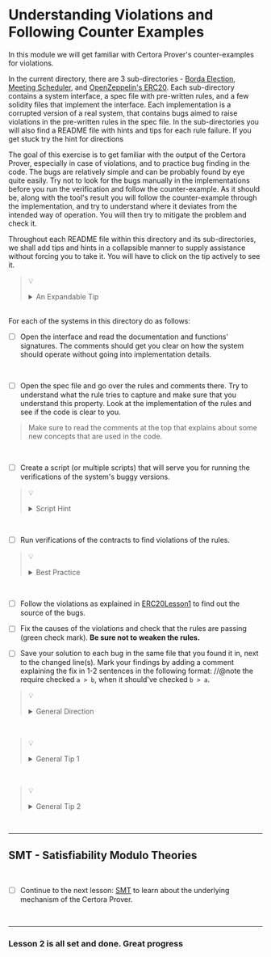 # Understanding Violations and Following Counter Examples

In this module we will get familiar with Certora Prover's counter-examples for violations.

In the current directory, there are 3 sub-directories - [Borda Election](Borda), [Meeting Scheduler](MeetingScheduler), and [OpenZeppelin's ERC20](ERC20).
Each sub-directory contains a system interface, a spec file with pre-written rules, and a few solidity files that implement the interface.
Each implementation is a corrupted version of a real system, that contains bugs aimed to raise violations in the pre-written rules in the spec file.
In the sub-directories you will also find a README file with hints and tips for each rule failure. If you get stuck try the hint for directions

The goal of this exercise is to get familiar with the output of the Certora Prover, especially in case of violations, and to practice bug finding in the code.
The bugs are relatively simple and can be probably found by eye quite easily. Try not to look for the bugs manually in the implementations before you run the verification and follow the counter-example. As it should be, along with the tool's result you will follow the counter-example through the implementation, and try to understand where it deviates from the intended way of operation. You will then try to mitigate the problem and check it.

Throughout each README file within this directory and its sub-directories, we shall add tips and hints in a  collapsible manner to supply assistance without forcing you to take it. You will have to click on the tip actively to see it.

> :bulb:
> <details>
>  <summary>An Expandable Tip</summary>
>  Always tip your waiters and waitresses.
></details>

</br>
For each of the systems in this directory do as follows:

</br>

- [ ] Open the interface and read the documentation and functions' signatures. The comments should get you clear on how the system should operate without going into implementation details.

</br>

- [ ] Open the spec file and go over the rules and comments there. Try to understand what the rule tries to capture and make sure that you understand this property. Look at the implementation of the rules and see if the code is clear to you.

> Make sure to read the comments at the top that explains about some new concepts that are used in the code.

</br>

- [ ] Create a script (or multiple scripts) that will serve you for running the verifications of the system's buggy versions.

> :bulb:
> <details>
>  <summary>Script Hint</summary>
>  Craft your script wisely - use the `--rule` to filter out information that isn't of your interest.
></details>

</br>

- [ ] Run verifications of the contracts to find violations of the rules.

> :bulb:
> <details>
>  <summary>Best Practice</summary>
>  First run the <b>entire spec</b> file against the contract you are investigating. This way you'll see which rules you need to focus on. Later you can specify a specific rule to run the contract against to save run time.
></details>

</br>

- [ ] Follow the violations as explained in [ERC20Lesson1](../01.Lesson_GettingStarted/ERC20Lesson1) to find out the source of the bugs.

- [ ] Fix the causes of the violations and check that the rules are passing (green check mark). **Be sure not to weaken the rules.**

- [ ] Save your solution to each bug in the same file that you found it in, next to the changed line(s). Mark your findings by adding a comment explaining the fix in 1-2 sentences in the following format: //@note the require checked `a > b`, when it should've checked `b > a`.

> :bulb:
> <details>
>  <summary>General Direction</summary>
>  Most of the bugs are in the solidity contracts, i.e. the rules are passing correctly on the "fixed version" of the code that was corrupted for this exercise.
> However, in a few specific cases, the specifications were tempered with, i.e. the rules will fail on the "fixed version" as well.
></details>

</br>

> :bulb:
> <details>
>  <summary>General Tip 1</summary>
> Call traces contains information regarding the storage, arguments and return value.
></details>

</br>

> :bulb:
> <details>
>  <summary>General Tip 2</summary>
> In the spec file - Try breaking complex expressions to achieve code readability and a more simplified call trace.
></details>

</br>

---

## SMT - Satisfiability Modulo Theories

</br>

- [ ] Continue to the next lesson: [SMT](../03.Lesson_SMT) to learn about the underlying mechanism of the Certora Prover.

</br>

---

### Lesson 2 is all set and done. Great progress
